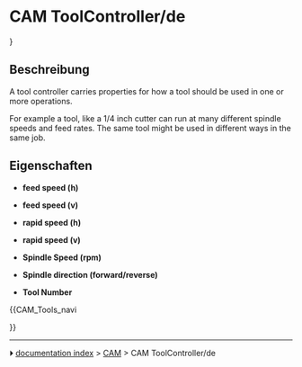 # CAM ToolController/de
}









## Beschreibung

A tool controller carries properties for how a tool should be used in one or more operations.

For example a tool, like a 1/4 inch cutter can run at many different spindle speeds and feed rates. The same tool might be used in different ways in the same job.



## Eigenschaften

-   **feed speed (h)**
-   **feed speed (v)**

-   **rapid speed (h)**
-   **rapid speed (v)**

-   **Spindle Speed (rpm)**
-   **Spindle direction (forward/reverse)**

-   **Tool Number**





{{CAM_Tools_navi

}}



---
⏵ [documentation index](../README.md) > [CAM](CAM_Workbench.md) > CAM ToolController/de
